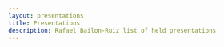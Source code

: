 ```yaml
---
layout: presentations
title: Presentations
description: Rafael Bailon-Ruiz list of held presentations
---
```

